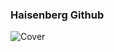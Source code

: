 ### Haisenberg Github

![Cover](https://thumbs.gfycat.com/ShabbyInfantileArmedcrab-size_restricted.gif)
